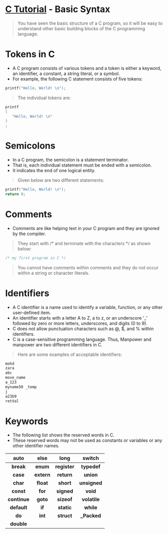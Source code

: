 # [C Tutorial](https://www.tutorialspoint.com/cprogramming/c_basic_syntax.htm) - Basic Syntax
> You have seen the basic structure of a C program, so it will be easy to understand other basic building blocks of the C programming language.

# Tokens in C
- A C program consists of various tokens and a token is either a keyword, an identifier, a constant, a string literal, or a symbol. 
- For example, the following C statement consists of five tokens:
```c
printf("Hello, World! \n");
```
> The individual tokens are:
```c
printf
(
   "Hello, World! \n"
)
;
```
# Semicolons
- In a C program, the semicolon is a statement terminator. 
- That is, each individual statement must be ended with a semicolon. 
- It indicates the end of one logical entity.
> Given below are two different statements:
```c
printf("Hello, World! \n");
return 0;
```
# Comments
- Comments are like helping text in your C program and they are ignored by the compiler. 
> They start with /* and terminate with the characters */ as shown below:
```c
/* my first program in C */
```
> You cannot have comments within comments and they do not occur within a string or character literals.
# Identifiers
- A C identifier is a name used to identify a variable, function, or any other user-defined item. 
- An identifier starts with a letter A to Z, a to z, or an underscore '_' followed by zero or more letters, underscores, and digits (0 to 9).
- C does not allow punctuation characters such as @, $, and % within identifiers. 
- C is a case-sensitive programming language. Thus, Manpower and manpower are two different identifiers in C. 
> Here are some examples of acceptable identifiers:
```c
mohd 
zara 
abc 
move_name 
a_123
myname50 _temp 
j 
a23b9 
retVal
```
# Keywords
- The following list shows the reserved words in C. 
- These reserved words may not be used as constants or variables or any other identifier names.
 
|   **auto**   |  **else**  |   **long**   |  **switch**  |
|:------------:|:----------:|:------------:|:------------:|
|   **break**  |  **enum**  | **register** |  **typedef** |
|   **case**   | **extern** |  **return**  |   **union**  |
|   **char**   |  **float** |   **short**  | **unsigned** |
|   **const**  |   **for**  |  **signed**  |   **void**   |
| **continue** |  **goto**  |  **sizeof**  | **volatile** |
|  **default** |   **if**   |  **static**  |   **while**  |
|    **do**    |   **int**  |  **struct**  |  **_Packed** |
|  **double**  |            |              |              |





